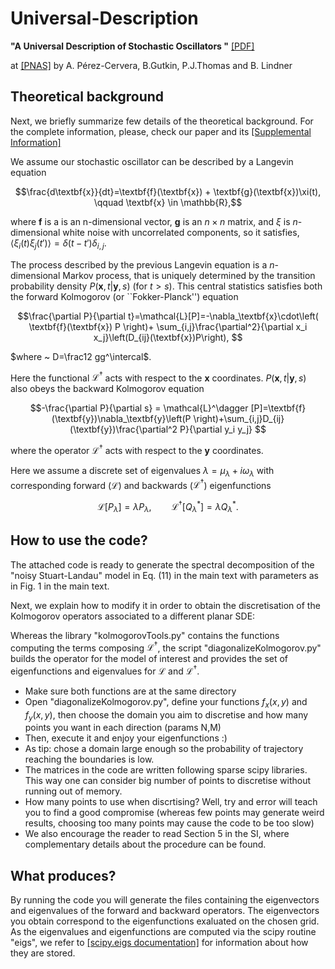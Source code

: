 # Universal-Description

**"A Universal Description of Stochastic Oscillators "** [[PDF]](https://www.pnas.org/doi/reader/10.1073/pnas.2303222120)

at [[PNAS]](https://www.pnas.org/doi/abs/10.1073/pnas.2303222120)
by A. Pérez-Cervera, B.Gutkin, P.J.Thomas and B. Lindner

## Theoretical background

Next, we briefly summarize few details of the theoretical background. For the complete information, please, check our paper and its [[Supplemental Information]](https://www.pnas.org/doi/suppl/10.1073/pnas.2303222120/suppl_file/pnas.2303222120.sapp.pdf)

We assume our stochastic oscillator can be described by a Langevin equation

$$\frac{d\textbf{x}}{dt}=\textbf{f}(\textbf{x}) + \textbf{g}(\textbf{x})\xi(t), \qquad \textbf{x} \in \mathbb{R},$$

where $\textbf{f}$ is a is an n-dimensional vector, $\textbf{g}$ is an $n \times n$ matrix, and $\xi$
is $n$-dimensional white noise with uncorrelated components, so it satisfies, $\left\langle \xi_i(t)\xi_j(t') \right\rangle  = \delta(t-t')\delta_{i,j}$.

The process described by the previous Langevin equation is a $n$-dimensional Markov process, that is uniquely determined by the transition probability density $P(\textbf{x},t | \textbf{y},s)$ (for $t>s$). This central statistics satisfies both the forward Kolmogorov (or ``Fokker-Planck'') equation 

$$\frac{\partial P}{\partial t}=\mathcal{L}[P]=-\nabla_\textbf{x}\cdot\left( \textbf{f}(\textbf{x}) P \right)+ \sum_{i,j}\frac{\partial^2}{\partial x_i x_j}\left(D_{ij}(\textbf{x})P\right), $$

$where ~ D=\frac12 gg^\intercal$. 

Here the functional $\mathcal{L}^\dagger$ acts with respect to the $\textbf{x}$ coordinates. $P(\textbf{x},t | \textbf{y},s)$  also obeys the backward Kolmogorov equation 

```math
-\frac{\partial P}{\partial s} = \mathcal{L}^\dagger [P]=\textbf{f}(\textbf{y})\nabla_\textbf{y}\left(P \right)+\sum_{i,j}D_{ij}(\textbf{y})\frac{\partial^2 P}{\partial y_i y_j} 
```
where the operator $\mathcal{L}^\dagger$ acts with respect to the $\textbf{y}$ coordinates.

Here we assume a discrete set of eigenvalues $\lambda=\mu_\lambda+i\omega_\lambda$ with corresponding forward ($\mathcal{L}$) and backwards ($\mathcal{L}^\dagger$) eigenfunctions
```math
\mathcal{L}[P_\lambda]=\lambda P_\lambda,\qquad\mathcal{L}^\dagger [Q^*_{\lambda}]=\lambda Q^*_{\lambda}.
```



## How to use the code?

The attached code is ready to generate the spectral decomposition of the "noisy Stuart-Landau" model in Eq. (11) in the main text with parameters as in Fig. 1 in the main text. 

Next, we explain how to modify it in order to obtain the discretisation of the Kolmogorov operators associated to a different planar SDE:

Whereas the library "kolmogorovTools.py" contains the functions computing the terms composing $\mathcal{L}^\dagger$, the script "diagonalizeKolmogorov.py" builds the operator for the model of interest and provides the set of eigenfunctions and eigenvalues for $\mathcal{L}$ and $\mathcal{L}^\dagger$.
- Make sure both functions are at the same directory  
- Open "diagonalizeKolmogorov.py", define your functions $f_x (x,y)$ and $f_y (x,y)$, then choose the domain you aim to discretise and how many points you want in each direction (params N,M)
- Then, execute it and enjoy your eigenfunctions :)
- As tip: chose a domain large enough so the probability of trajectory reaching the boundaries is low.
- The matrices in the code are written following sparse scipy libraries. This way one can consider big number of points to discretise without running out of memory.
- How many points to use when discrtising? Well, try and error will teach you to find a good compromise (whereas few points may generate weird results, choosing too many points may cause the code to be too slow)
- We also encourage the reader to read Section 5 in the SI, where complementary details about the procedure can be found.

## What produces?

By running the code you will generate the files containing the eigenvectors and eigenvalues of the forward and backward operators. The eigenvectors you obtain correspond to the eigenfunctions exaluated on the chosen grid. As the eigenvalues and eigenfunctions are computed via the scipy routine "eigs", we refer to [[scipy.eigs documentation]](https://docs.scipy.org/doc/scipy/reference/generated/scipy.sparse.linalg.eigs.html) for information about how they are stored.

